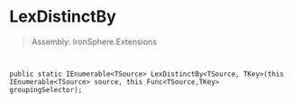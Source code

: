 ﻿

# LexDistinctBy

> Assembly: IronSphere.Extensions



```


public static IEnumerable<TSource> LexDistinctBy<TSource, TKey>(this IEnumerable<TSource> source, this Func<TSource,TKey> groupingSelector);
```